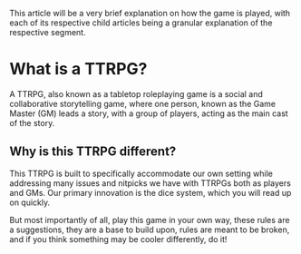 This article will be a very brief explanation on how the game is played, with each of its respective child articles being a granular explanation of the respective segment.

# What is a TTRPG?
A TTRPG, also known as a tabletop roleplaying game is a social and collaborative storytelling game, where one person, known as the Game Master (GM) leads a story, with a group of players, acting as the main cast of the story.

## Why is this TTRPG different?
This TTRPG is built to specifically accommodate our own setting while addressing many issues and nitpicks we have with TTRPGs both as players and GMs. Our primary innovation is the dice system, which you will read up on quickly.

But most importantly of all, play this game in your own way, these rules are a suggestions, they are a base to build upon, rules are meant to be broken, and if you think something may be cooler differently, do it!

